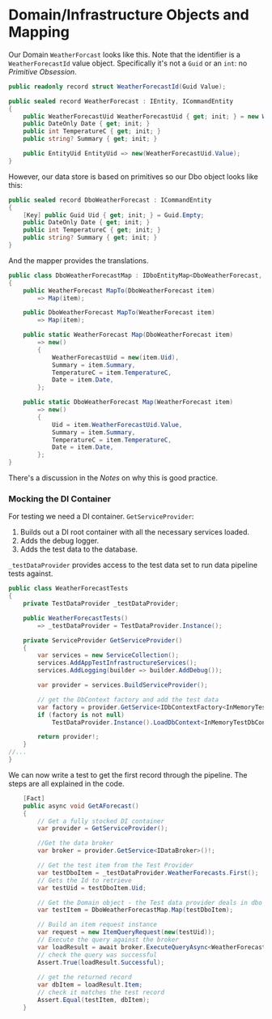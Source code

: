 #  Domain/Infrastructure Objects and Mapping

Our Domain `WeatherForcast` looks like this.  Note that the identifier is a `WeatherForecastId` value object.  Specifically it's not a `Guid` or an `int`: no *Primitive Obsession*.

```csharp
public readonly record struct WeatherForecastId(Guid Value);

public sealed record WeatherForecast : IEntity, ICommandEntity
{
    public WeatherForecastUid WeatherForecastUid { get; init; } = new WeatherForecastUid(Guid.NewGuid());
    public DateOnly Date { get; init; } 
    public int TemperatureC { get; init; }
    public string? Summary { get; init; }

    public EntityUid EntityUid => new(WeatherForecastUid.Value);
}
```

However, our data store is based on primitives so our Dbo object looks like this:

```csharp
public sealed record DboWeatherForecast : ICommandEntity
{
    [Key] public Guid Uid { get; init; } = Guid.Empty;
    public DateOnly Date { get; init; }
    public int TemperatureC { get; init; }
    public string? Summary { get; init; }
}
```

And the mapper provides the translations.

```csharp
public class DboWeatherForecastMap : IDboEntityMap<DboWeatherForecast, WeatherForecast>
{
    public WeatherForecast MapTo(DboWeatherForecast item)
        => Map(item);

    public DboWeatherForecast MapTo(WeatherForecast item)
        => Map(item);

    public static WeatherForecast Map(DboWeatherForecast item)
        => new()
        {
            WeatherForecastUid = new(item.Uid),
            Summary = item.Summary,
            TemperatureC = item.TemperatureC,
            Date = item.Date,
        };

    public static DboWeatherForecast Map(WeatherForecast item)
        => new()
        {
            Uid = item.WeatherForecastUid.Value,
            Summary = item.Summary,
            TemperatureC = item.TemperatureC,
            Date = item.Date,
        };
}
```

There's a discussion in the *Notes* on why this is good practice.

### Mocking the DI Container

For testing we need a DI container.  `GetServiceProvider`:

1. Builds out a DI root container with all the necessary services loaded.
2. Adds the debug logger.
3. Adds the test data to the database.

`_testDataProvider` provides access to the test data set to run data pipeline tests against.


```csharp
public class WeatherForecastTests
{
    private TestDataProvider _testDataProvider;

    public WeatherForecastTests()
        => _testDataProvider = TestDataProvider.Instance();

    private ServiceProvider GetServiceProvider()
    {
        var services = new ServiceCollection();
        services.AddAppTestInfrastructureServices();
        services.AddLogging(builder => builder.AddDebug());

        var provider = services.BuildServiceProvider();

        // get the DbContext factory and add the test data
        var factory = provider.GetService<IDbContextFactory<InMemoryTestDbContext>>();
        if (factory is not null)
            TestDataProvider.Instance().LoadDbContext<InMemoryTestDbContext>(factory);

        return provider!;
    }
//...
}
```

We can now write a test to get the first record through the pipeline.  The steps are all explained in the code.

```csharp
    [Fact]
    public async void GetAForecast()
    {
        // Get a fully stocked DI container
        var provider = GetServiceProvider();

        //Get the data broker
        var broker = provider.GetService<IDataBroker>()!;

        // Get the test item from the Test Provider
        var testDboItem = _testDataProvider.WeatherForecasts.First();
        // Gets the Id to retrieve
        var testUid = testDboItem.Uid;

        // Get the Domain object - the Test data provider deals in dbo objects
        var testItem = DboWeatherForecastMap.Map(testDboItem);

        // Build an item request instance
        var request = new ItemQueryRequest(new(testUid));
        // Execute the query against the broker
        var loadResult = await broker.ExecuteQueryAsync<WeatherForecast>(request);
        // check the query was successful
        Assert.True(loadResult.Successful);
        
        // get the returned record 
        var dbItem = loadResult.Item;
        // check it matches the test record
        Assert.Equal(testItem, dbItem);
    }
```
